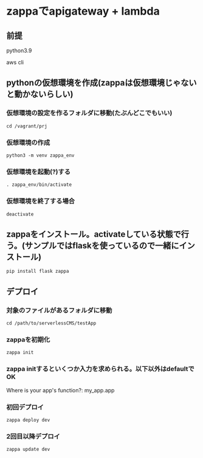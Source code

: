 # zappaでapigateway + lambda

## 前提

python3.9

aws cli

## pythonの仮想環境を作成(zappaは仮想環境じゃないと動かないらしい)

### 仮想環境の設定を作るフォルダに移動(たぶんどこでもいい)

```
cd /vagrant/prj
```

### 仮想環境の作成

```
python3 -m venv zappa_env
```

### 仮想環境を起動(?)する

```
. zappa_env/bin/activate
```

### 仮想環境を終了する場合

```
deactivate
```

## zappaをインストール。activateしている状態で行う。(サンプルではflaskを使っているので一緒にインストール)

```
pip install flask zappa
```

## デプロイ

### 対象のファイルがあるフォルダに移動

```
cd /path/to/serverlessCMS/testApp
```

### zappaを初期化

```
zappa init
```

### zappa initするといくつか入力を求められる。以下以外はdefaultでOK

Where is your app's function?: my_app.app

### 初回デプロイ

```
zappa deploy dev
```

### 2回目以降デプロイ
```
zappa update dev
```
